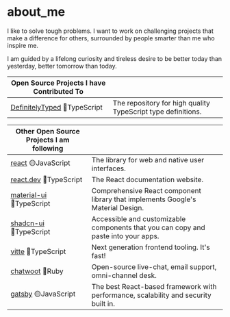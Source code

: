 # about_me

I like to solve tough problems. I want to work on challenging projects that make a difference for others, surrounded by people smarter than me who inspire me. 

I am guided by a lifelong curiosity and tireless desire to be better today than yesterday, better tomorrow than today.

| Open Source Projects I have Contributed To                                                                                     |                                                                                                                                                                               |
| ------------------------------------------------------------------------------------------------------------------------------ | ---------------------------------------------------------------------------------------------------------------------------------------------------------------- |
| [DefinitelyTyped](https://github.com/DefinitelyTyped/DefinitelyTyped) :large_blue_circle:TypeScript                 | The repository for high quality TypeScript type definitions.                             |  


| Other Open Source Projects I am following                                                                                  |                                                                                                                                                                               |
| ------------------------------------------------------------------------------------------------------------------------------ | ---------------------------------------------------------------------------------------------------------------------------------------------------------------- |
| [react](https://github.com/facebook/react)  :yellow_circle:JavaScript                                                | The library for web and native user interfaces.                                          |
| [react.dev](https://github.com/reactjs/react.dev) :large_blue_circle:TypeScript                                     | The React documentation website.                                                         |
| [material-ui](https://github.com/mui/material-ui) :large_blue_circle:TypeScript                                     | Comprehensive React component library that implements Google's Material Design.          |
| [shadcn-ui](https://github.com/shadcn-ui/ui) :large_blue_circle:TypeScript                                          | Accessible and customizable components that you can copy and paste into your apps.       |
| [vitte](https://github.com/vitejs/vite) :large_blue_circle:TypeScript                                               | Next generation frontend tooling. It's fast!       |
| [chatwoot](https://github.com/chatwoot/chatwoot) :red_circle:Ruby                                                   | Open-source live-chat, email support, omni-channel desk.                                 |
| [gatsby](https://github.com/gatsbyjs/gatsby)  :yellow_circle:JavaScript                                              | The best React-based framework with performance, scalability and security built in.      |

